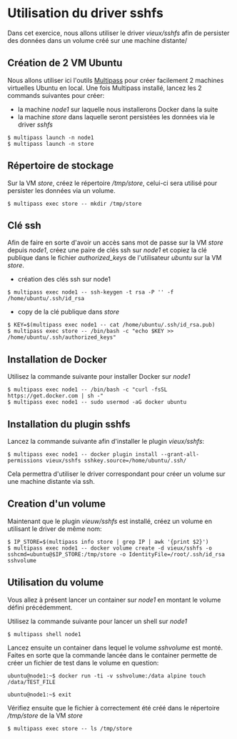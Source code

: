 # Utilisation du driver sshfs

Dans cet exercice, nous allons utiliser le driver *vieux/sshfs* afin de persister des données dans un volume créé sur une machine distante/

## Création de 2 VM Ubuntu

Nous allons utiliser ici l'outils [Multipass](https://multipass.run) pour créer facilement 2 machines virtuelles Ubuntu en local. Une fois Multipass installé, lancez les 2 commands suivantes pour créer:
- la machine *node1* sur laquelle nous installerons Docker dans la suite
- la machine *store* dans laquelle seront persistées les données via le driver *sshfs*

```
$ multipass launch -n node1
$ multipass launch -n store
```

## Répertoire de stockage

Sur la VM *store*, créez le répertoire */tmp/store*, celui-ci sera utilisé pour persister les données via un volume.

```
$ multipass exec store -- mkdir /tmp/store
```

## Clé ssh

Afin de faire en sorte d'avoir un accès sans mot de passe sur la VM *store* depuis *node1*, créez une paire de clés ssh sur *node1* et copiez la clé publique dans le fichier *authorized_keys* de l'utilisateur *ubuntu* sur la VM *store*.

- création des clés ssh sur node1
```
$ multipass exec node1 -- ssh-keygen -t rsa -P '' -f /home/ubuntu/.ssh/id_rsa
```

- copy de la clé publique dans *store*
```
$ KEY=$(multipass exec node1 -- cat /home/ubuntu/.ssh/id_rsa.pub)
$ multipass exec store -- /bin/bash -c "echo $KEY >> /home/ubuntu/.ssh/authorized_keys"
```

## Installation de Docker

Utilisez la commande suivante pour installer Docker sur *node1*

```
$ multipass exec node1 -- /bin/bash -c "curl -fsSL https://get.docker.com | sh -"
$ multipass exec node1 -- sudo usermod -aG docker ubuntu
```

## Installation du plugin sshfs

Lancez la commande suivante afin d'installer le plugin *vieux/sshfs*:

```
$ multipass exec node1 -- docker plugin install --grant-all-permissions vieux/sshfs sshkey.source=/home/ubuntu/.ssh/
```

Cela permettra d'utiliser le driver correspondant pour créer un volume sur une machine distante via ssh.

## Creation d'un volume

Maintenant que le plugin *vieuw/sshfs* est installé, créez un volume en utilisant le driver de même nom:

```
$ IP_STORE=$(multipass info store | grep IP | awk '{print $2}')
$ multipass exec node1 -- docker volume create -d vieux/sshfs -o sshcmd=ubuntu@$IP_STORE:/tmp/store -o IdentityFile=/root/.ssh/id_rsa sshvolume
```

## Utilisation du volume

Vous allez à présent lancer un container sur *node1* en montant le volume défini précédemment.

Utilisez la commande suivante pour lancer un shell sur *node1*

```
$ multipass shell node1
```

Lancez ensuite un container dans lequel le volume *sshvolume* est monté. Faites en sorte que la commande lancée dans le container permette de créer un fichier de test dans le volume en question:

```
ubuntu@node1:~$ docker run -ti -v sshvolume:/data alpine touch /data/TEST_FILE

ubuntu@node1:~$ exit
```

Vérifiez ensuite que le fichier à correctement été créé dans le répertoire */tmp/store* de la VM *store*

```
$ multipass exec store -- ls /tmp/store
```
